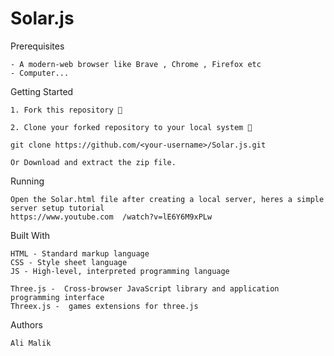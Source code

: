 # Solar.js

Prerequisites

    - A modern-web browser like Brave , Chrome , Firefox etc
    - Computer...
    
Getting Started

    1. Fork this repository 🍴

    2. Clone your forked repository to your local system 👥

    git clone https://github.com/<your-username>/Solar.js.git

    Or Download and extract the zip file.

Running

    Open the Solar.html file after creating a local server, heres a simple server setup tutorial 
    https://www.youtube.com  /watch?v=lE6Y6M9xPLw

Built With

    HTML - Standard markup language
    CSS - Style sheet language
    JS - High-level, interpreted programming language
    
    Three.js -  Cross-browser JavaScript library and application programming interface
    Threex.js -  games extensions for three.js

Authors

    Ali Malik


